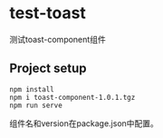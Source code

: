 # test-toast
测试toast-component组件

## Project setup
```
npm install
npm i toast-component-1.0.1.tgz
npm run serve
```
组件名和version在package.json中配置。